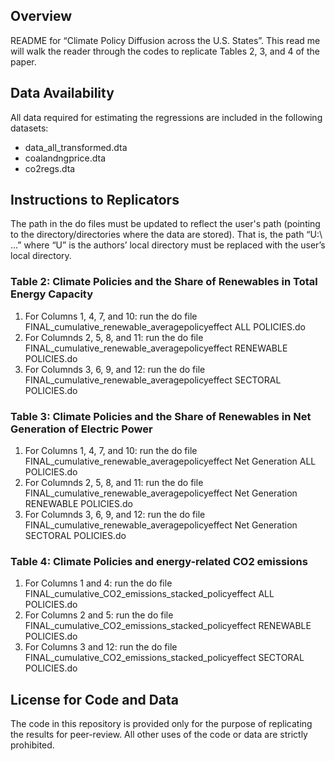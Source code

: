 Overview
--------

README for “Climate Policy Diffusion across the U.S. States”. This read me will walk the reader through the codes to replicate Tables 2, 3, and 4 of the paper.

Data Availability
----------------------------

All data required for estimating the regressions are included in the following datasets:
- data_all_transformed.dta
- coalandngprice.dta
- co2regs.dta

Instructions to Replicators
---------------------------

The path in the do files must be updated to reflect the user's path (pointing to the directory/directories where the data are stored). That is, the path “U:\ ...” where “U” is the authors’ local directory must be replaced with the user’s local directory.

### Table 2: Climate Policies and the Share of Renewables in Total Energy Capacity
1. For Columns 1, 4, 7, and 10: run the do file FINAL_cumulative_renewable_averagepolicyeffect ALL POLICIES.do
2. For Columnds 2, 5, 8, and 11: run the do file FINAL_cumulative_renewable_averagepolicyeffect RENEWABLE POLICIES.do
3. For Columnds 3, 6, 9, and 12: run the do file FINAL_cumulative_renewable_averagepolicyeffect SECTORAL POLICIES.do

### Table 3: Climate Policies and the Share of Renewables in Net Generation of Electric Power 
1. For Columns 1, 4, 7, and 10: run the do file FINAL_cumulative_renewable_averagepolicyeffect Net Generation ALL POLICIES.do
2. For Columnds 2, 5, 8, and 11: run the do file FINAL_cumulative_renewable_averagepolicyeffect Net Generation RENEWABLE POLICIES.do
3. For Columnds 3, 6, 9, and 12: run the do file FINAL_cumulative_renewable_averagepolicyeffect Net Generation SECTORAL POLICIES.do

### Table 4: Climate Policies and energy-related CO2 emissions 
1. For Columns 1 and 4: run the do file FINAL_cumulative_CO2_emissions_stacked_policyeffect ALL POLICIES.do
2. For Columns 2 and 5: run the do file FINAL_cumulative_CO2_emissions_stacked_policyeffect RENEWABLE POLICIES.do
4. For Columns 3 and 12: run the do file FINAL_cumulative_CO2_emissions_stacked_policyeffect SECTORAL POLICIES.do

License for Code and Data
---------------------------

The code in this repository is provided only for the purpose of replicating the results for peer-review. All other uses of the code or data are strictly prohibited.
